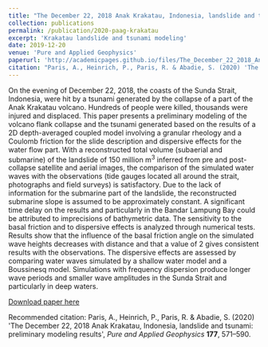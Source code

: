 ```yaml
---
title: "The December 22, 2018 Anak Krakatau, Indonesia, landslide and tsunami: preliminary modeling results"
collection: publications
permalink: /publication/2020-paag-krakatau
excerpt: 'Krakatau landslide and tsunami modeling'
date: 2019-12-20
venue: 'Pure and Applied Geophysics'
paperurl: 'http://academicpages.github.io/files/The_December_22_2018_Anak_Krakatau_Indonesia_Lands.pdf'
citation: "Paris, A., Heinrich, P., Paris, R. & Abadie, S. (2020) 'The December 22, 2018 Anak Krakatau, Indonesia, landslide and tsunami: preliminary modeling results', <i>Pure and Applied Geophysics</i> <b>177</b>, 571–590"
---
```

On the evening of December 22, 2018, the coasts of the Sunda Strait, Indonesia, were hit by a tsunami generated by the collapse of a part of the Anak Krakatau volcano. Hundreds of people were killed, thousands were injured and displaced. This paper presents a preliminary modeling of the volcano flank collapse and the tsunami generated based on the results of a 2D depth-averaged coupled model involving a granular rheology and a Coulomb friction for the slide description and dispersive effects for the water flow part. With a reconstructed total volume (subaerial and submarine) of the landslide of 150 million m<sup>3</sup> inferred from pre and post-collapse satellite and aerial images, the comparison of the simulated water waves with the observations (tide gauges located all around the strait, photographs and field surveys) is satisfactory. Due to the lack of information for the submarine part of the landslide, the reconstructed submarine slope is assumed to be approximately constant. A significant time delay on the results and particularly in the Bandar Lampung Bay could be attributed to imprecisions of bathymetric data. The sensitivity to the basal friction and to dispersive effects is analyzed through numerical tests. Results show that the influence of the basal friction angle on the simulated wave heights decreases with distance and that a value of 2 gives consistent results with the observations. The dispersive effects are assessed by comparing water waves simulated by a shallow water model and a Boussinesq model. Simulations with frequency dispersion produce longer wave periods and smaller wave amplitudes in the Sunda Strait and particularly in deep waters.

[Download paper here](http://academicpages.github.io/files/The_December_22_2018_Anak_Krakatau_Indonesia_Lands.pdf)

Recommended citation: Paris, A., Heinrich, P., Paris, R. & Abadie, S. (2020) 'The December 22, 2018 Anak Krakatau, Indonesia, landslide and tsunami: preliminary modeling results', <i>Pure and Applied Geophysics</i> <b>177</b>, 571–590.
